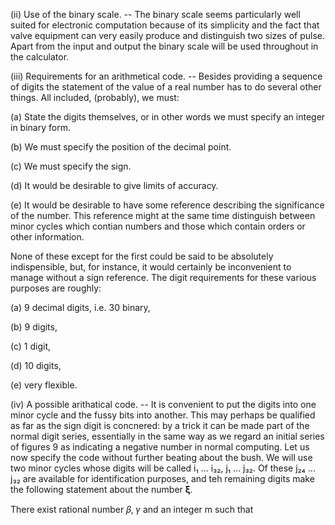 (ii) Use of the binary scale. -- The binary scale seems
particularly well suited for electronic computation because of its
simplicity and the fact that valve equipment can very easily produce
and distinguish two sizes of pulse. Apart from the input and output
the binary scale will be used throughout in the calculator.

(iii) Requirements for an arithmetical code. -- Besides providing
a sequence of digits the statement of the value of a real number has to
do several other things. All included, (probably), we must:

(a) State the digits themselves, or in other words we must
specify an integer in binary form.

(b) We must specify the position of the decimal point.

(c) We must specify the sign.

(d) It would be desirable to give limits of accuracy.

(e) It would be desirable to have some reference describing the
significance of the number. This reference might at the same time
distinguish between minor cycles which contian numbers and those
which contain orders or other information.

None of these except for the first could be said to be
absolutely indispensible, but, for instance, it would certainly be
inconvenient to manage without a sign reference. The digit
requirements for these various purposes are roughly:

(a) 9 decimal digits, i.e. 30 binary,

(b) 9 digits,

(c) 1 digit,

(d) 10 digits,

(e) very flexible.

(iv) A possible arithatical code. -- It is convenient to put the
digits into one minor cycle and the fussy bits into another. This may
perhaps be qualified as far as the sign digit is concnered: by a trick
it can be made part of the normal digit series, essentially in the same
way as we regard an initial series of figures 9 as indicating a negative
number in normal computing. Let us now specify the code without
further beating about the bush. We will use two minor cycles whose
digits will be called i₁ ... i₃₂, j₁ ... j₃₂. Of these j₂₄ ... j₃₂
are available for identification purposes, and teh remaining digits make
the following statement about the number 𝛏.

There exist rational number 𝛽, 𝛾 and an integer m such
that
